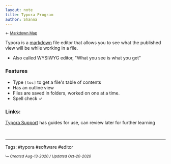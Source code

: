 ```yaml
---
layout: note
title: Typora Program
author: Shanna
---
```


<small>← [Markdown Map](../zk-public/-markdown)</small>

Typora is a [markdown](../zk-public/-markdown) file editor that allows you to see what the published view will be while working in a file. 
- Also called WYSIWYG editor, "What you see is what you get"


### Features
- Type `[toc]` to get a file's table of contents
- Has an outline view
- Files are saved in folders, worked on one at a time.
- Spell check ✓

### Links:
[Typora Support](https://support.typora.io/) has guides for use, can review later for further learning




<br>



---

Tags: #typora #software #editor 

<small>↳ <i>Created Aug-13-2020 / Updated Oct-20-2020 </i></small>
